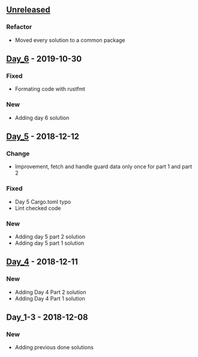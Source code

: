<a name="unreleased"></a>
## [Unreleased]

### Refactor
- Moved every solution to a common package


<a name="Day_6"></a>
## [Day_6] - 2019-10-30
### Fixed
- Formating code with rustfmt

### New
- Adding day 6 solution


<a name="Day_5"></a>
## [Day_5] - 2018-12-12
### Change
- Improvement, fetch and handle guard data only once for part 1 and part 2

### Fixed
- Day 5 Cargo.toml typo
- Lint checked code

### New
- Adding day 5 part 2 solution
- Adding day 5 part 1 solution


<a name="Day_4"></a>
## [Day_4] - 2018-12-11
### New
- Adding Day 4 Part 2 solution
- Adding Day 4 Part 1 solution


<a name="Day_1-3"></a>
## Day_1-3 - 2018-12-08
### New
- Adding previous done solutions


[Unreleased]: https://gitlab.com/linden/advent_of_code-2018/compare/Day_6...HEAD
[Day_6]: https://gitlab.com/linden/advent_of_code-2018/compare/Day_5...Day_6
[Day_5]: https://gitlab.com/linden/advent_of_code-2018/compare/Day_4...Day_5
[Day_4]: https://gitlab.com/linden/advent_of_code-2018/compare/Day_1-3...Day_4
